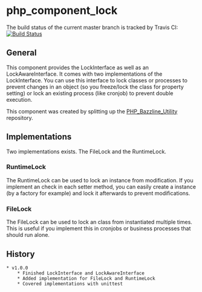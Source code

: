 # php_component_lock

The build status of the current master branch is tracked by Travis CI: 
[![Build Status](https://travis-ci.org/stevleibelt/php_component_lock.png?branch=master)](http://travis-ci.org/stevleibelt/php_component_lock)

## General

This component provides the LockInterface as well as an LockAwareInterface. It comes with two implementations of the LockInterface. You can use this interface to lock classes or processes to prevent changes in an object (so you freeze/lock the class for property setting) or lock an existing process (like cronjob) to prevent double execution.

This component was created by splitting up the [PHP_Bazzline_Utility](https://github.com/stevleibelt/PHP_Bazzline_Utility) repository.

## Implementations

Two implementations exists. The FileLock and the RuntimeLock.

### RuntimeLock

The RuntimeLock can be used to lock an instance from modification. If you implement an check in each setter method, you can easily create a instance (by a factory for example) and lock it afterwards to prevent modifications.

### FileLock

The FileLock can be used to lock an class from instantiated multiple times. This is useful if you implement this in cronjobs or business processes that should run alone.

## History

    * v1.0.0
        * Finished LockInterface and LockAwareInterface
        * Added implementation for FileLock and RuntimeLock
        * Covered implementations with unittest
